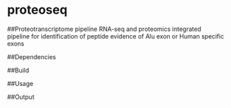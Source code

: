 # proteoseq
##Proteotranscriptome pipeline
RNA-seq and proteomics integrated pipeline for identification of peptide evidence of Alu exon or Human specific exons

##Dependencies

##Build

##Usage

##Output
